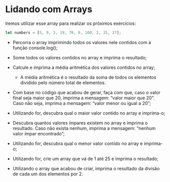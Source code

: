 # Lidando com Arrays

Iremos utilizar esse array para realizar os próximos exercícios:

```javascript
let numbers = [5, 9, 3, 19, 70, 8, 100, 2, 35, 27];
```

- Percorra o array imprimindo todos os valores nele contidos com a função console.log();

- Some todos os valores contidos no array e imprima o resultado;

- Calcule e imprima a média aritmética dos valores contidos no array;

  - A média aritmética é o resultado da soma de todos os elementos dividido pelo número total de elementos.

- Com base no código que acabou de gerar, faça com que, caso o valor final seja maior que 20, imprima a mensagem: “valor maior que 20”. Caso não seja, imprima a mensagem: “valor menor ou igual a 20”;

- Utilizando for, descubra qual o maior valor contido no array e imprima-o;

- Descubra quantos valores ímpares existem no array e imprima o resultado. Caso não exista nenhum, imprima a mensagem: “nenhum valor ímpar encontrado”;

- Utilizando for, descubra qual o menor valor contido no array e imprima-o;

- Utilizando for, crie um array que vá de 1 até 25 e imprima o resultado;

- Utilizando o array que acabou de criar, imprima o resultado da divisão de cada um dos elementos por 2.
